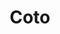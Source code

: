 ---
title: "Coto"
url: /ciudad-autonoma-de-buenos-aires/coto-teniente-general-juan-domingo-peron/
shop: supermercado
---